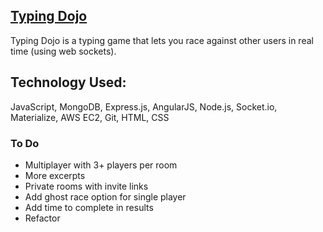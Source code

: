 ## [Typing Dojo](http://typing-dojo.alexw.tech/)


Typing Dojo is a typing game that lets you race against other users in real time (using web sockets).


## Technology Used:


JavaScript, MongoDB, Express.js, AngularJS, Node.js, Socket.io, Materialize, AWS EC2, Git, HTML, CSS


### To Do

* Multiplayer with 3+ players per room
* More excerpts 
* Private rooms with invite links
* Add ghost race option for single player
* Add time to complete in results
* Refactor